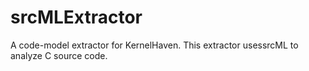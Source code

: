 # srcMLExtractor
A code-model extractor for KernelHaven. This extractor usessrcML to analyze C source code.
